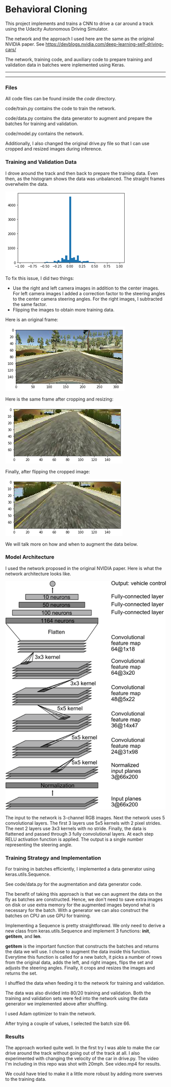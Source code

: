 # **Behavioral Cloning** 

This project implements and trains a CNN to drive a car around a track using the Udacity Autonomous Driving Simulator.

The network and the approach I used here are the same as the original NVIDIA paper. See https://devblogs.nvidia.com/deep-learning-self-driving-cars/

The network, training code, and auxiliary code to prepare training and validation data in batches were inplemented using Keras.

---

[//]: # (Image References)

[image1]: ./examples/network.png "Model Visualization"
[image2]: ./examples/img1.png "Original frame"
[image3]: ./examples/imgCropped.png "Cropped and Resized Image"
[image4]: ./examples/imgFlipped.png "Flipped Image"
[image5]: ./examples/histo.png "Steering angle histogram"

---
### Files

All code files can be found inside the *code* directory.

code/train.py contains the code to train the network.

code/data.py contains the data generator to augment and prepare the batches for training and validation.

code/model.py contains the network.

Additionally, I also changed the original drive.py file so that I can use cropped and resized images during inference.

### Training and Validation Data

I drove around the track and then back to prepare the training data. Even then, as the histogram shows the data was unbalanced. The straight frames overwhelm the data. 

![alt text][image5]

To fix this issue, I did two things:

* Use the right and left camera images in addition to the center images. For left camera images I added a correction factor to the steering angles to the center camera steering angles. For the right images, I subtracted the same factor.
* Flipping the images to obtain more training data.

Here is an original frame:

![alt text][image2]

Here is the same frame after cropping and resizing:

![alt text][image3]

Finally, after flipping the cropped image:

![alt text][image4]

We will talk more on how and when to augment the data below.

### Model Architecture

I used the network proposed in the original NVIDIA paper. Here is what the network architecture looks like.

![alt text][image1]

The input to the network is 3-channel RGB images. Next the network uses 5 convolutional layers. The first 3 layers use 5x5 kernels with 2 pixel strides. The next 2 layers use 3x3 kernels with no stride. Finally, the data is flattened and passed through 3 fully convolutional layers. At each step RELU activation function is applied. The output is a single number representing the steering angle. 

### Training Strategy and Implementation

For training in batches efficiently, I implemented a data generator using keras.utils.Sequence.

See code/data.py for the augmentation and data generator code.

The benefit of taking this approach is that we can augment the data on the fly as batches are constructed. Hence, we don't need to save extra images on disk or use extra memory for the augmented images beyond what is necessary for the batch. With a generator we can also construct the batches on CPU an use GPU for training.

Implementing a Sequence is pretty straightforwad. We only need to derive a new class from keras.utils.Sequence and implement 3 functions: __init__, __getitem__, and __len__. 

__getitem__ is the important function that constructs the batches and returns the data we will use. I chose to augment the data inside this function. Everytime this function is called for a new batch, it picks a number of rows from the original data, adds the left, and right images, flips the set and adjusts the steering angles. Finally, it crops and resizes the images and returns the set.

I shuffled the data when feeding it to the network for training and validation. 

The data was also divided into 80/20 training and validation. Both the training and validation sets were fed into the network using the data generator we implemented above after shuffling.

I used Adam optimizer to train the network. 

After trying a couple of values, I selected the batch size 66. 

### Results

The approach worked quite well. In the first try I was able to make the car drive around the track without going out of the track at all. I also experimented with changing the velocity of the car in drive.py. The video I'm including in this repo was shot with 20mph. See video.mp4 for results. 

We could have tried to make it a little more robust by adding more swerves to the training data.
